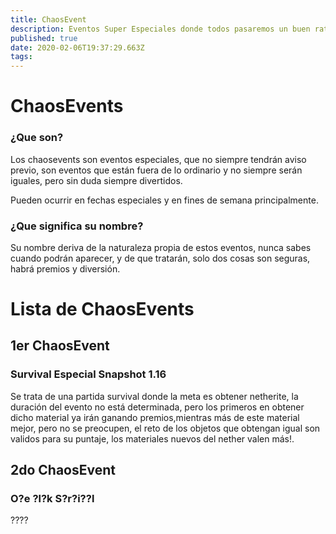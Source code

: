 ```yaml
---
title: ChaosEvent
description: Eventos Super Especiales donde todos pasaremos un buen rato.
published: true
date: 2020-02-06T19:37:29.663Z
tags: 
---
```


# ChaosEvents

### ¿Que son? 

Los chaosevents son eventos especiales, que no siempre tendrán aviso previo, son eventos que están fuera de lo ordinario y no siempre serán iguales, pero sin duda siempre divertidos.

Pueden ocurrir en fechas especiales y en fines de semana principalmente.

### ¿Que significa su nombre?

Su nombre deriva de la naturaleza propia de estos eventos, nunca sabes cuando podrán aparecer, y de que tratarán, solo dos cosas son seguras, habrá premios y diversión. 

# Lista de ChaosEvents

## 1er ChaosEvent
### Survival Especial Snapshot 1.16
Se trata de una partida survival donde la meta es obtener netherite, la duración del evento no está determinada, pero los primeros en obtener dicho material ya irán ganando premios,mientras más de este material mejor, pero no se preocupen, el reto de los objetos que obtengan igual son validos para su puntaje, los materiales nuevos del nether valen más!.

## 2do ChaosEvent
### O?e ?l?k S?r?i??l
????